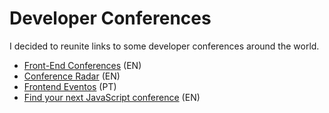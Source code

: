 # Developer Conferences
I decided to reunite links to some developer conferences around the world.

- [Front-End Conferences](https://github.com/frontendfront/front-end-conferences) (EN)
- [Conference Radar](https://conferenceradar.com/) (EN)
- [Frontend Eventos](https://github.com/frontendbr/eventos) (PT)
- [Find your next JavaScript conference](https://confs.tech/) (EN)

